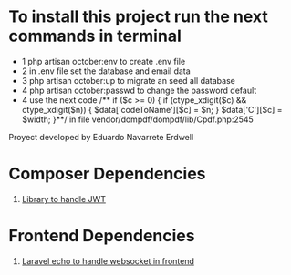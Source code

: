 <h1>To install this project run the next commands in terminal</h1>
<ul>
  <li>1 php artisan october:env to create .env file</li>
  <li>2 in .env file set the database and email data</li>
  <li>3 php artisan october:up to migrate an seed all database</li>
  <li>4 php artisan october:passwd to change the password default</li>
  <li>4 use the next code /** if ($c >= 0) { if (ctype_xdigit($c) && ctype_xdigit($n)) { $data['codeToName'][$c] = $n; } $data['C'][$c] = $width; }**/ in file vendor/dompdf/dompdf/lib/Cpdf.php:2545</li>
</ul>

<p>Proyect developed by Eduardo Navarrete Erdwell</p>

# Composer Dependencies
1. [Library to handle JWT](https://github.com/firebase/php-jwt)

# Frontend Dependencies
1. [Laravel echo to handle websocket in frontend](https://www.npmjs.com/package/laravel-echo)